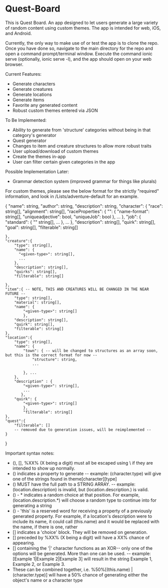 # Quest-Board
 
This is Quest Board. An app designed to let users generate a large variety of random content using custom themes. The app is intended for web, iOS, and Android.

Currently, the only way to make use of or test the app is to clone the repo. Once you have done so, navigate to the main directory for the repo and open a command prompt/terminal window. Execute the command ionic serve (optionally, ionic serve -l), and the app should open on your web browser.

Current Features:
- Generate characters
- Generate creatures
- Generate locations
- Generate items
- Favorite any generated content
- Robust custom themes entered via JSON

To Be Implemented:
- Ability to generate from 'structure' categories without being in that category's generator
- Quest generator
- Changes to item and creature structures to allow more robust traits
- User upload/download of custom themes
- Create the themes in-app
- User can filter certain given categories in the app

Possible Implementation Later:
- Grammar detection system (improved grammar for things like plurals)

For custom themes, please see the below format for the strictly "required" information, and look in /Lists/adventure-default for an example.


{
    "name": string,
    "author": string,
    "description": string,
    "character": {
        "race": string[],
        "alignment": string[],
        "raceProperties": {
            "<given-race>": {
                "name-format": string[],
                "uniqueadjective": bool,
                "uniqueJob": bool
            }, ...
        },
        "job": {
            "standard": {
                "<given-alignment>" string[],
                ...
            }, ...
        },
        "description": string[],
         "quirk": string[],
         "goal": string[],
         "filterable": string[]
        
    },
    "creature":{
        "type": string[],
        "name": {
          "<given-type>": string[],
          ...
        },
        "description": string[],
        "quirks": string[],
        "filterable": string[]

    },
    "item":{ -- NOTE, THIS AND CREATURES WILL BE CHANGED IN THE NEAR FUTURE --
        "type": string[],
        "material": string[],
        "name": {
            "<given-type>": string[]
            },
        "description": string[],
        "quirk": string[],
        "filterable": string[]
    },
    "location":{
        "type": string[],
        "name": {
            "town": { -- will be changed to structures as an array soon, but this is the correct format for now --
                "structure": string,
                ...
                 
            }, ...
        },
        "description" : {
            "<given-type>": string[],
            ...
           },
        "quirk": {
            "<given-type>": string[]
            },
            "filterable": string[]
    },
    "quest":{
        "filterable": []
        -- removed due to generation issues, will be reimplemented --
    }
}

Important syntax notes:

- (), [], %XX% (X being a digit) must all be escaped using \ if they are intended to show up normally.
- () indicates a property to generate -- example: (character.type) will give one of the strings found in theme[character][type]
- () MUST have the full path to a STRING ARRAY. -- example:(location.description) is invalid, but (location.description.<type>) is valid.
- () - * indicates a random choice at that position. For example, (location.description.*) will choose a random type to continue into for generating a string
- () - 'this' is a reserved word for receiving a property of a previously generated property. For example, if a location's description were to include its name, it could call (this.name) and it would be replaced with the name, if there is one, rather
- [] indicates a 'choice' block. They will be removed on generation.
- [] preceded by %XX% (X being a digit) will have a XX% chance of appearing.
- [] containing the '|' character functions as an XOR-- only one of the options will be generated. More than one can be used. -- example: [Example 1|Example 2|Example 3] will result in the string Example 1, Example 2, or Example 3.
- These can be combined together, i.e. %50%[(this.name) | (character.type)] will have a 50% chance of generating either the object's name or a character type
